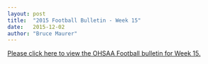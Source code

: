 ```yaml
---
layout: post
title:  "2015 Football Bulletin - Week 15"
date:   2015-12-02
author: "Bruce Maurer"
---
```


[Please click here to view the OHSAA Football bulletin for Week 15.](https://storage.googleapis.com/ohsaa-websites/bulletins/2015/2015_bulletin_15.pdf)
